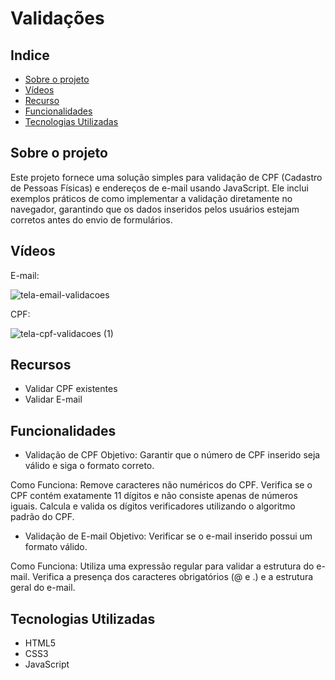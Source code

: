 # Validações

## Indice
* [Sobre o projeto](#sobre-o-projeto)
* [Vídeos](#vídeos)
* [Recurso](#recursos)
* [Funcionalidades](#funcionalidades)
* [Tecnologias Utilizadas](#tecnologias-utilizadas)

## Sobre o projeto

Este projeto fornece uma solução simples para validação de CPF (Cadastro de Pessoas Físicas) e endereços de e-mail usando JavaScript. Ele inclui exemplos práticos de como implementar a validação diretamente no navegador, garantindo que os dados inseridos pelos usuários estejam corretos antes do envio de formulários.

## Vídeos

E-mail:

![tela-email-validacoes](https://github.com/user-attachments/assets/eceba4e3-6361-427c-8045-d3b2dcef758a)

CPF:

![tela-cpf-validacoes (1)](https://github.com/user-attachments/assets/c52b20af-0bf8-4e43-8235-6773a1c7fd29)


## Recursos
- Validar CPF existentes
- Validar E-mail

## Funcionalidades

- Validação de CPF
Objetivo: Garantir que o número de CPF inserido seja válido e siga o formato correto.

Como Funciona:
Remove caracteres não numéricos do CPF.
Verifica se o CPF contém exatamente 11 dígitos e não consiste apenas de números iguais.
Calcula e valida os dígitos verificadores utilizando o algoritmo padrão do CPF.

- Validação de E-mail
Objetivo: Verificar se o e-mail inserido possui um formato válido.

Como Funciona:
Utiliza uma expressão regular para validar a estrutura do e-mail.
Verifica a presença dos caracteres obrigatórios (@ e .) e a estrutura geral do e-mail.

## Tecnologias Utilizadas
- HTML5
- CSS3
- JavaScript